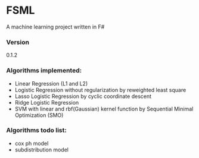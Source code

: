 # FSML
A machine learning project written in F#

### Version
0.1.2

### Algorithms implemented:
  - Linear Regression (L1 and L2)
  - Logistic Regression without regularization by reweighted least square
  - Lasso Logistic Regression by cyclic coordinate descent
  - Ridge Logistic Regression
  - SVM with linear and rbf(Gaussian) kernel function by Sequential Minimal Optimization (SMO)

### Algorithms todo list:
  - cox ph model
  - subdistribution model
